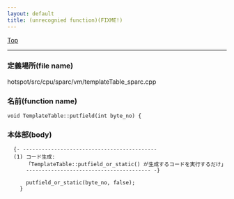 ```yaml
---
layout: default
title: (unrecognied function)(FIXME!)
---
```

[Top](../index.html)

--- 
### 定義場所(file name)
hotspot/src/cpu/sparc/vm/templateTable_sparc.cpp

### 名前(function name)
```
void TemplateTable::putfield(int byte_no) {
```

### 本体部(body)
```
  {- -------------------------------------------
  (1) コード生成: 
      「TemplateTable::putfield_or_static() が生成するコードを実行するだけ」
      ---------------------------------------- -}

	  putfield_or_static(byte_no, false);
	}
	
```


